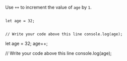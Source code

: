 Use `++` to increment
the value of `age` by `1`.

<Editor lang="javascript" type="exercise">
<code>
let age = 32;

// Write your code above this line
console.log(age);
</code>

<solution>
let age = 32;
age++;

// Write your code above this line
console.log(age);
</solution>
</Editor>